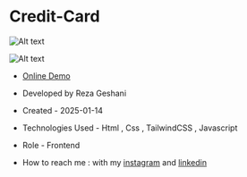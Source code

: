# Credit-Card

![Alt text](https://github.com/user-attachments/assets/207072dc-1353-465a-829f-5039102aeae8)


![Alt text](https://github.com/user-attachments/assets/31ec7bba-6bc5-49c2-bd54-e30639ec1812)


- [Online Demo](https://rezageshaniweb.github.io/Credit-Card/)

- Developed by Reza Geshani

- Created - 2025-01-14

- Technologies Used - Html , Css , TailwindCSS , Javascript

- Role - Frontend

- How to reach me : with my [instagram](https://www.instagram.com/rezageshani_web) and [linkedin](http://www.linkedin.com/in/reza-geshani-web)
